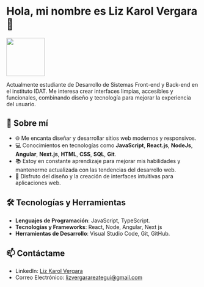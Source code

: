# Hola, mi nombre es Liz Karol Vergara 👋

<img src="https://media.giphy.com/media/LmNwrBhejkK9EFP504/giphy.gif" width="100">

Actualmente estudiante de Desarrollo de Sistemas Front-end y Back-end en el instituto IDAT. Me interesa crear interfaces limpias, accesibles y funcionales, combinando diseño y tecnología para mejorar la experiencia del usuario. 

## 🚀 Sobre mí

- 🌐 Me encanta diseñar y desarrollar sitios web modernos y responsivos.
- 💻 Conocimientos en tecnologías como **JavaScript**, **React.js**, **NodeJs**, **Angular**, **Next.js**, **HTML**, **CSS**, **SQL**, **Git**.
- 📚 Estoy en constante aprendizaje para mejorar mis habilidades y mantenerme actualizada con las tendencias del desarrollo web.
- 🎨 Disfruto del diseño y la creación de interfaces intuitivas para aplicaciones web.

## 🛠️ Tecnologías y Herramientas

- **Lenguajes de Programación**: JavaScript, TypeScript.
- **Tecnologías y Frameworks**: React, Node, Angular, Next js
- **Herramientas de Desarrollo**: Visual Studio Code, Git, GitHub.

## 📫 Contáctame

- LinkedIn: [Liz Karol Vergara](https://www.linkedin.com/in/lizkarolvergara/)
- Correo Electrónico: [lizvergarareategui@gmail.com](mailto:lizvergarareategui@gmail.com)


